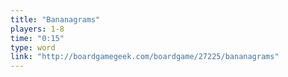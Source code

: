 ```yaml
---
title: "Bananagrams"
players: 1-8
time: "0:15"
type: word
link: "http://boardgamegeek.com/boardgame/27225/bananagrams"
---
```

